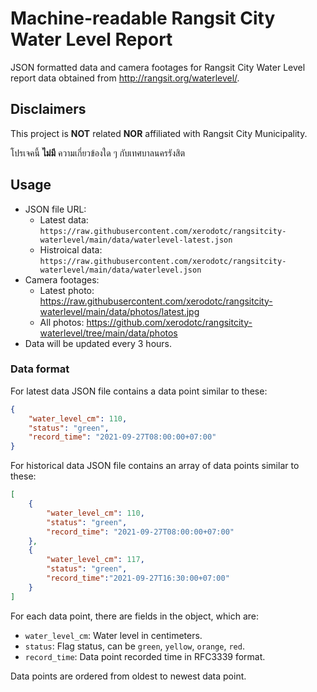 # Machine-readable Rangsit City Water Level Report

JSON formatted data and camera footages for Rangsit City Water Level report data obtained from http://rangsit.org/waterlevel/.

## Disclaimers

This project is **NOT** related **NOR** affiliated with Rangsit City Municipality.

โปรเจคนี้ **ไม่มี** ความเกี่ยวข้องใด ๆ กับเทศบาลนครรังสิต

## Usage

* JSON file URL:
    * Latest data:  `https://raw.githubusercontent.com/xerodotc/rangsitcity-waterlevel/main/data/waterlevel-latest.json`
    * Histroical data: `https://raw.githubusercontent.com/xerodotc/rangsitcity-waterlevel/main/data/waterlevel.json`
* Camera footages:
    * Latest photo: https://raw.githubusercontent.com/xerodotc/rangsitcity-waterlevel/main/data/photos/latest.jpg
    * All photos: https://github.com/xerodotc/rangsitcity-waterlevel/tree/main/data/photos
* Data will be updated every 3 hours.

### Data format

For latest data JSON file contains a data point similar to these:
```json
{
    "water_level_cm": 110,
    "status": "green",
    "record_time": "2021-09-27T08:00:00+07:00"
}
```

For historical data JSON file contains an array of data points similar to these:
```json
[
    {
        "water_level_cm": 110,
        "status": "green",
        "record_time": "2021-09-27T08:00:00+07:00"
    },
    {
        "water_level_cm": 117,
        "status": "green",
        "record_time":"2021-09-27T16:30:00+07:00"
    }
]
```

For each data point, there are fields in the object, which are:
* `water_level_cm`: Water level in centimeters.
* `status`: Flag status, can be `green`, `yellow`, `orange`, `red`.
* `record_time`: Data point recorded time in RFC3339 format.

Data points are ordered from oldest to newest data point.
